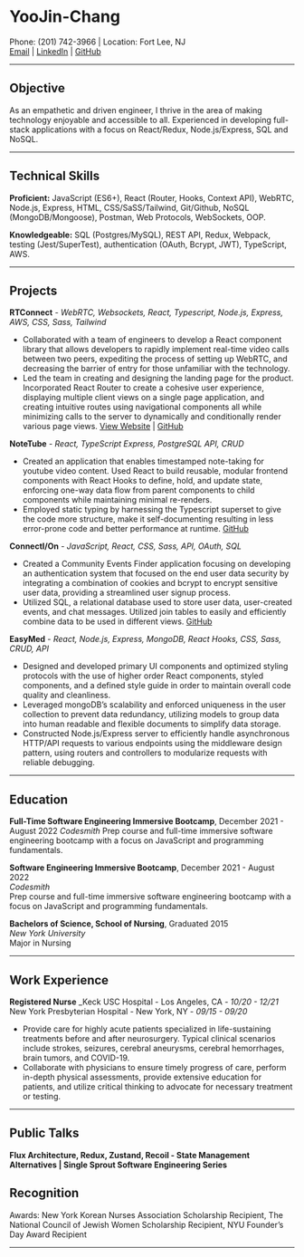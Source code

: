 # YooJin-Chang

Phone: (201) 742-3966 | Location: Fort Lee, NJ  
[Email](mailto:yc1135@gmail.com) | [LinkedIn](https://www.linkedin.com/in/yoojin-chang/) | [GitHub](https://github.com/ychang49265)

---
## Objective
As an empathetic and driven engineer, I thrive in the area of making technology enjoyable and accessible to all. Experienced in developing full-stack applications with a focus on React/Redux, Node.js/Express, SQL and NoSQL. 
___
## Technical Skills

**Proficient:** JavaScript (ES6+), React (Router, Hooks, Context API), WebRTC, Node.js, Express, HTML, CSS/SaSS/Tailwind, Git/Github, NoSQL (MongoDB/Mongoose), Postman, Web Protocols, WebSockets, OOP.

**Knowledgeable:** SQL (Postgres/MySQL), REST API, Redux, Webpack, testing (Jest/SuperTest), authentication (OAuth, Bcrypt, JWT), TypeScript, AWS.

___
## Projects

**RTConnect** - _WebRTC, Websockets, React, Typescript, Node.js, Express, AWS, CSS, Sass, Tailwind_  
- Collaborated with a team of engineers to develop a React component library that allows developers to rapidly implement real-time video calls between two peers, expediting the process of setting up WebRTC, and decreasing the barrier of entry for those unfamiliar with the technology.
- Led the team in creating and designing the landing page for the product. Incorporated React Router to create a cohesive user experience, displaying multiple client views on a single page application, and creating intuitive routes using navigational components all while minimizing calls to the server to dynamically and conditionally render various page views.
[View Website](https://www.rtconnect.org/) | [GitHub](https://github.com/oslabs-beta/RTConnect)

**NoteTube** - _React, TypeScript Express, PostgreSQL API, CRUD_  
- Created an application that enables timestamped note-taking for youtube video content. Used React to build reusable, modular frontend components with React Hooks to define, hold, and update state, enforcing one-way data flow from parent components to child components while maintaining minimal re-renders.
- Employed static typing by harnessing the Typescript superset to give the code more structure, make it self-documenting resulting in less error-prone code and better performance at runtime.
[GitHub](https://github.com/FTRI-9-Yeti-Crab/notetube)

**ConnectI/On** - _JavaScript, React, CSS, Sass, API, OAuth, SQL_  
- Created a Community Events Finder application focusing on developing an authentication system that focused on the end user data security by integrating a combination of cookies and bcrypt to encrypt sensitive user data, providing a streamlined user signup process.
- Utilized SQL, a relational database used to store user data, user-created events, and chat messages. Utilized join tables to easily and efficiently combine data to be used in different views.
[GitHub](https://github.com/TeamStabRabbits/Scratch-Project) 

**EasyMed** - _React, Node.js, Express, MongoDB, React Hooks, CSS, Sass, CRUD, API_  
- Designed and developed primary UI components and optimized styling protocols with the use of higher order React components, styled components, and a defined style guide in order to maintain overall code quality and cleanliness.
- Leveraged mongoDB’s scalability and enforced uniqueness in the user collection to prevent data redundancy, utilizing models to group data into human readable and flexible documents to simplify data storage.
- Constructed Node.js/Express server to efficiently handle asynchronous HTTP/API requests to various endpoints using the middleware design pattern, using routers and controllers to modularize requests with reliable debugging. 

___
## Education
 **Full-Time Software Engineering Immersive Bootcamp**, December 2021 - August 2022 
 _Codesmith_
 Prep course and full-time immersive software engineering bootcamp with a focus on JavaScript and programming fundamentals.
 
  **Software Engineering Immersive Bootcamp**, December 2021 - August 2022  
 _Codesmith_  
 Prep course and full-time immersive software engineering bootcamp with a focus on JavaScript and programming fundamentals.
 
  **Bachelors of Science, School of Nursing**, Graduated 2015  
 _New York University_  
 Major in Nursing

___
## Work Experience
**Registered Nurse**
_Keck USC Hospital - Los Angeles, CA - _10/20 - 12/21_  
New York Presbyterian Hospital - New York, NY - _09/15 - 09/20_  
 * Provide care for highly acute patients specialized in life-sustaining treatments before and after neurosurgery. Typical clinical scenarios include strokes, seizures, cerebral aneurysms, cerebral hemorrhages, brain tumors, and COVID-19.
 * Collaborate with physicians to ensure timely progress of care, perform in-depth physical assessments, provide extensive education for patients, and utilize critical thinking to advocate for necessary treatment or testing.
 
___
## Public Talks 
**Flux Architecture, Redux, Zustand, Recoil - State Management Alternatives | Single Sprout Software Engineering Series**

## Recognition
Awards: New York Korean Nurses Association Scholarship Recipient, The National Council of Jewish Women
Scholarship Recipient, NYU Founder’s Day Award Recipient


___
